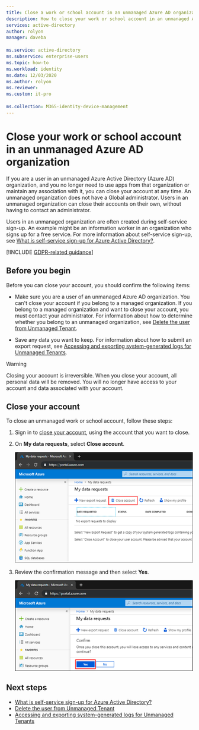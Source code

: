 ```yaml
---
title: Close a work or school account in an unmanaged Azure AD organization
description: How to close your work or school account in an unmanaged Azure Active Directory.
services: active-directory
author: rolyon
manager: daveba

ms.service: active-directory
ms.subservice: enterprise-users
ms.topic: how-to
ms.workload: identity
ms.date: 12/03/2020
ms.author: rolyon
ms.reviewer: 
ms.custom: it-pro

ms.collection: M365-identity-device-management
---
```


# Close your work or school account in an unmanaged Azure AD organization

If you are a user in an unmanaged Azure Active Directory (Azure AD) organization, and you no longer need to use apps from that organization or maintain any association with it, you can close your account at any time. An unmanaged organization does not have a Global administrator. Users in an unmanaged organization can close their accounts on their own, without having to contact an administrator.

Users in an unmanaged organization are often created during self-service sign-up. An example might be an information worker in an organization who signs up for a free service. For more information about self-service sign-up, see [What is self-service sign-up for Azure Active Directory?](directory-self-service-signup.md).

[!INCLUDE [GDPR-related guidance](../../../includes/gdpr-intro-sentence.md)]

## Before you begin

Before you can close your account, you should confirm the following items:

* Make sure you are a user of an unmanaged Azure AD organization. You can't close your account if you belong to a managed organization. If you belong to a managed organization and want to close your account, you must contact your administrator. For information about how to determine whether you belong to an unmanaged organization, see [Delete the user from Unmanaged Tenant](/flow/gdpr-dsr-delete#delete-the-user-from-unmanaged-tenant).

* Save any data you want to keep. For information about how to submit an export request, see [Accessing and exporting system-generated logs for Unmanaged Tenants](/power-platform/admin/powerapps-gdpr-dsr-guide-systemlogs#accessing-and-exporting-system-generated-logs-for-unmanaged-tenants).

> [!WARNING]
> Closing your account is irreversible. When you close your account, all personal data will be removed. You will no longer have access to your account and data associated with your account.

## Close your account

To close an unmanaged work or school account, follow these steps:

1. Sign in to [close your account](https://go.microsoft.com/fwlink/?linkid=873123), using the account that you want to close.

1. On **My data requests**, select **Close account**.

    ![My data requests - Close account](./media/users-close-account/close-account.png)

1. Review the confirmation message and then select **Yes**.

    ![My data requests - Confirm close](./media/users-close-account/confirm-close.png)

## Next steps

- [What is self-service sign-up for Azure Active Directory?](directory-self-service-signup.md)
- [Delete the user from Unmanaged Tenant](/flow/gdpr-dsr-delete#delete-the-user-from-unmanaged-tenant)
- [Accessing and exporting system-generated logs for Unmanaged Tenants](/power-platform/admin/powerapps-gdpr-dsr-guide-systemlogs#accessing-and-exporting-system-generated-logs-for-unmanaged-tenants)